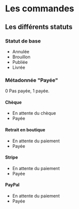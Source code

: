 # Les commandes

## Les différents statuts

### Statut de base

* Annulée
* Brouillon
* Publiée
* Livrée

### Métadonnée "Payée"

0 Pas payée, 1 payée.

#### Chèque 

* En attente du chèque
* Payée

#### Retrait en boutique

* En attente du paiement
* Payée

#### Stripe

* En attente du paiement
* Payée

#### PayPal

* En attente du paiement
* Payée
